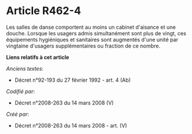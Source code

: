 # Article R462-4

Les salles de danse comportent au moins un cabinet d'aisance et une douche. Lorsque les usagers admis simultanément sont plus
de vingt, ces équipements hygiéniques et sanitaires sont augmentés d'une unité par vingtaine d'usagers supplémentaires ou
fraction de ce nombre.

**Liens relatifs à cet article**

_Anciens textes_:

  - Décret n°92-193 du 27 février 1992 - art. 4 (Ab)

_Codifié par_:

  - Décret n°2008-263 du 14 mars 2008 (V)

_Créé par_:

  - Décret n°2008-263 du 14 mars 2008 - art. (V)

